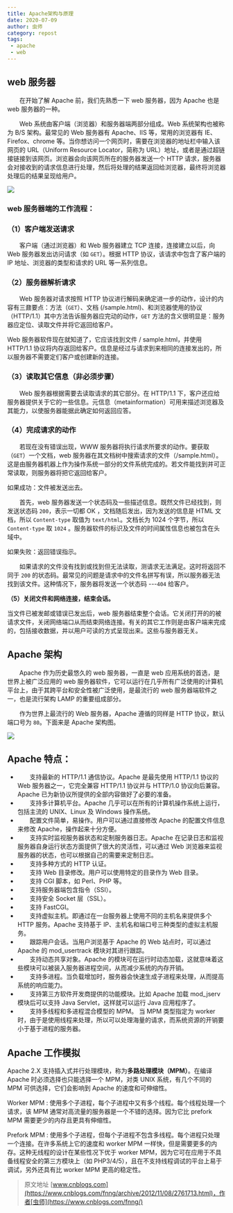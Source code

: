 ```yaml
---
title: Apache架构与原理
date: 2020-07-09
author: 虫师
category: repost
tags:
 - apache
 - web
---
```


## **web 服务器**

　　在开始了解 Apache 前，我们先熟悉一下 web 服务器，因为 Apache 也是 web 服务器的一种。

　　Web 系统由客户端（浏览器）和服务器端两部分组成。Web 系统架构也被称为 B/S 架构。最常见的 Web 服务器有 Apache、IIS 等，常用的浏览器有 IE、Firefox、chrome 等。当你想访问一个网页时，需要在浏览器的地址栏中输入该网页的 URL（Uniform Resource Locator，简称为 URL）地址，或者是通过超链接链接到该网页。浏览器会向该网页所在的服务器发送一个 HTTP 请求，服务器会对接收到的请求信息进行处理，然后将处理的结果返回给浏览器，最终将浏览器处理后的结果呈现给用户。

![](https://cdn.jsdelivr.net/gh/eric5013/image@master/2020/07/09/Aek9kJ1594225457391Aek9kJ.jpg)

### web 服务器端的工作流程：

### **（1）客户端发送请求**

　　客户端（通过浏览器）和 Web 服务器建立 TCP 连接，连接建立以后，向 Web 服务器发出访问请求（如 `GET`）。根据 HTTP 协议，该请求中包含了客户端的 IP 地址、浏览器的类型和请求的 URL 等一系列信息。

### **（2）服务器解析请求**

　　Web 服务器对请求按照 HTTP 协议进行解码来确定进一步的动作，设计的内容有三鼐要点：方法（`GET`）、文档 (/sample.html)、和浏览器使用的协议（HTTP/1.1）其中方法告诉服务器应完动的动作，`GET` 方法的含义很明显是：服务器应定位、读取文件并将它返回给客户。

Web 服务器软件现在就知道了，它应该找到文件 / sample.html，并使用 HTTP/1.1 协议将内存返回给客户。信息是经过与请求到来相同的连接发出的，所以服务器不需要定们客户或创建新的连接。

### **（3）读取其它信息（非必须步骤）**

  　　Web 服务器根据需要去读取请求的其它部分。在 HTTP/1.1 下，客户还应给服务器提供关于它的一些信息。元信息（metainformation）可用来描述浏览器及其能力，以使服务器能据此确定如何返回应答。

### **（4）完成请求的动作**

　　若现在没有错误出现，WWW 服务器将执行请求所要求的动作。要获取（`GET`）一个文档，web 服务器在其文档树中搜索请求的文件（/sample.html）。这是由服务器机器上作为操作系统一部分的文件系统完成的。若文件能找到并可正常读取，则服务器将把它返回给客户。

如果成功：文件被发送出去。

　　首先，web 服务器发送一个状态码及一些描述信息。既然文件已经找到，则发送状态码 `200`，表示一切都 OK ，文档随后发出，因为发送的信息是 HTML 文档，所以 `Content-type` 取值为 `text/html`。文档长为 1024 个字节，所以 `Content-type` 取 `1024` 。服务器软件的标识及文件的时间属性信息也被包含在头域中。

如果失败：返回错误指示。

　　如果请求的文件没有找到或找到但无法读取，测请求无法满足。这时将返回不同于 `200` 的状态码。最常见的问题是请求中的文件名拼写有误，所以服务器无法找到该文件。这种情况下，服务器将发送一个状态码 ---`404` 给客户。

**（5）关闭文件和网络连接，结束会话。**

当文件已被发邮或错误已发出后，web 服务器结束整个会话。它关闭打开的的被请求文件，关闭网络端口从而结束网络连接。有关的其它工作则是由客户端来完成的，包括接收数据，并以用户可读的方式呈现出来。这些与服务器无关。

## **Apache 架构**

　　Apache 作为历史最悠久的 web 服务器，一直是 web 应用系统的首选，是世界上被广泛应用的 web 服务器软件，它可以运行在几乎所有广泛使用的计算机平台上，由于其跨平台和安全性被广泛使用，是最流行的 web 服务器端软件之一，也是流行架构 LAMP 的重要组成部分。

　　作为世界上最流行的 Web 服务器，Apache 遵循的同样是 HTTP 协议，默认端口号为 `80`。下面来是 Apache 架构图。

![](https://cdn.jsdelivr.net/gh/eric5013/image@master/2020/07/09/5Kfy9d15942254577035Kfy9d.jpg)

## **Apache 特点：**

*   　　支持最新的 HTTP/1.1 通信协议。Apache 是最先使用 HTTP/1.1 协议的 Web 服务器之一，它完全兼容 HTTP/1.1 协议并与 HTTP/1.0 协议向后兼容。Apache 已为新协议所提供的全部内容做好了必要的准备。
*   　　支持多计算机平台。Apache 几乎可以在所有的计算机操作系统上运行，包括主流的 UNIX、Linux 及 Windows 操作系统。
*   　　配置文件简单，易操作。用户可以通过直接修改 Apache 的配置文件信息来修改 Apache，操作起来十分方便。
*   　　支持实时监视服务器状态和定制服务器日志。Apache 在记录日志和监视服务器自身运行状态方面提供了很大的灵活性，可以通过 Web 浏览器来监视服务器的状态，也可以根据自己的需要来定制日志。
*   　　支持多种方式的 HTTP 认证。
*   　　支持 Web 目录修改。用户可以使用特定的目录作为 Web 目录。
*   　　支持 CGI 脚本，如 Perl、PHP 等。
*   　　支持服务器端包含指令（SSI）。
*   　　支持安全 Socket 层（SSL）。
*   　　支持 FastCGI。
*   　　支持虚拟主机。即通过在一台服务器上使用不同的主机名来提供多个 HTTP 服务。Apache 支持基于 IP、主机名和端口号三种类型的虚拟主机服务。
*   　　跟踪用户会话。当用户浏览基于 Apache 的 Web 站点时，可以通过 Apache 的 mod_usertrack 模块对其进行跟踪。
*   　　支持动态共享对象。Apache 的模块可在运行时动态加载，这就意味着这些模块可以被装入服务器进程空间，从而减少系统的内存开销。
*   　　支持多进程。当负载增加时，服务器会快速生成子进程来处理，从而提高系统的响应能力。
*   　　支持第三方软件开发商提供的功能模块。比如 Apache 加载 mod_jserv 模块后可以支持 Java Servlet，这样就可以运行 Java 应用程序了。
*   　　支持多线程和多进程混合模型的 MPM。 当 MPM 类型指定为 worker 时，由于是使用线程来处理，所以可以处理海量的请求，而系统资源的开销要小于基于进程的服务器。

## **Apache 工作模拟**

Apache 2.X  支持插入式并行处理模块，称为**多路处理模块（MPM）**。在编译 Apache 时必须选择也只能选择一个 MPM，对类 UNIX 系统，有几个不同的 MPM 可供选择，它们会影响到 Apache 的速度和可伸缩性。

Worker MPM : 使用多个子进程，每个子进程中又有多个线程。每个线程处理一个请求，该 MPM 通常对高流量的服务器是一个不错的选择。因为它比 prefork MPM 需要更少的内存且更具有伸缩性。

Prefork MPM : 使用多个子进程，但每个子进程不包含多线程。每个进程只处理一个连接。在许多系统上它的速度和 worker MPM 一样快，但是需要更多的内存。这种无线程的设计在某些性况下优于 worker MPM，因为它可在应用于不具备线程安全的第三方模块上（如 PHP3/4/5），且在不支持线程调试的平台上易于调试，另外还具有比 worker MPM 更高的稳定性。 

>  原文地址 [www.cnblogs.com](https://www.cnblogs.com/fnng/archive/2012/11/08/2761713.html)，作者[虫师](https://www.cnblogs.com/fnng/)